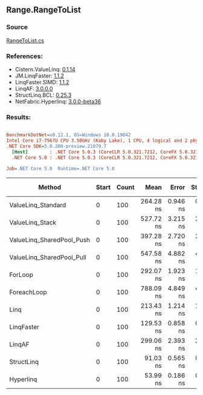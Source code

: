 ﻿## Range.RangeToList

### Source
[RangeToList.cs](../LinqBenchmarks/Range/RangeToList.cs)

### References:
- Cistern.ValueLinq: [0.1.14](https://www.nuget.org/packages/Cistern.ValueLinq/0.1.14)
- JM.LinqFaster: [1.1.2](https://www.nuget.org/packages/JM.LinqFaster/1.1.2)
- LinqFaster.SIMD: [1.1.2](https://www.nuget.org/packages/LinqFaster.SIMD/1.0.3)
- LinqAF: [3.0.0.0](https://www.nuget.org/packages/LinqAF/3.0.0.0)
- StructLinq.BCL: [0.25.3](https://www.nuget.org/packages/StructLinq.BCL/0.25.3)
- NetFabric.Hyperlinq: [3.0.0-beta36](https://www.nuget.org/packages/NetFabric.Hyperlinq/3.0.0-beta36)

### Results:
``` ini

BenchmarkDotNet=v0.12.1, OS=Windows 10.0.19042
Intel Core i7-7567U CPU 3.50GHz (Kaby Lake), 1 CPU, 4 logical and 2 physical cores
.NET Core SDK=5.0.200-preview.21079.7
  [Host]        : .NET Core 5.0.3 (CoreCLR 5.0.321.7212, CoreFX 5.0.321.7212), X64 RyuJIT
  .NET Core 5.0 : .NET Core 5.0.3 (CoreCLR 5.0.321.7212, CoreFX 5.0.321.7212), X64 RyuJIT

Job=.NET Core 5.0  Runtime=.NET Core 5.0  

```
|                    Method | Start | Count |      Mean |    Error |   StdDev | Ratio | RatioSD |  Gen 0 | Gen 1 | Gen 2 | Allocated |
|-------------------------- |------ |------ |----------:|---------:|---------:|------:|--------:|-------:|------:|------:|----------:|
|        ValueLinq_Standard |     0 |   100 | 264.28 ns | 0.946 ns | 0.790 ns |  0.90 |    0.01 | 0.2179 |     - |     - |     456 B |
|           ValueLinq_Stack |     0 |   100 | 527.72 ns | 3.215 ns | 2.850 ns |  1.81 |    0.01 | 0.3319 |     - |     - |     696 B |
| ValueLinq_SharedPool_Push |     0 |   100 | 397.28 ns | 2.720 ns | 2.411 ns |  1.36 |    0.01 | 0.2174 |     - |     - |     456 B |
| ValueLinq_SharedPool_Pull |     0 |   100 | 547.58 ns | 4.882 ns | 4.328 ns |  1.87 |    0.02 | 0.2174 |     - |     - |     456 B |
|                   ForLoop |     0 |   100 | 292.07 ns | 1.923 ns | 1.705 ns |  1.00 |    0.00 | 0.5660 |     - |     - |    1184 B |
|               ForeachLoop |     0 |   100 | 788.09 ns | 4.849 ns | 4.298 ns |  2.70 |    0.02 | 0.5922 |     - |     - |    1240 B |
|                      Linq |     0 |   100 | 213.43 ns | 1.214 ns | 1.135 ns |  0.73 |    0.01 | 0.2370 |     - |     - |     496 B |
|                LinqFaster |     0 |   100 | 129.53 ns | 0.858 ns | 0.717 ns |  0.44 |    0.00 | 0.4206 |     - |     - |     880 B |
|                    LinqAF |     0 |   100 | 299.06 ns | 2.393 ns | 2.121 ns |  1.02 |    0.01 | 0.2179 |     - |     - |     456 B |
|                StructLinq |     0 |   100 |  91.03 ns | 0.565 ns | 0.528 ns |  0.31 |    0.00 | 0.2180 |     - |     - |     456 B |
|                 Hyperlinq |     0 |   100 |  53.99 ns | 0.186 ns | 0.165 ns |  0.18 |    0.00 | 0.2180 |     - |     - |     456 B |
